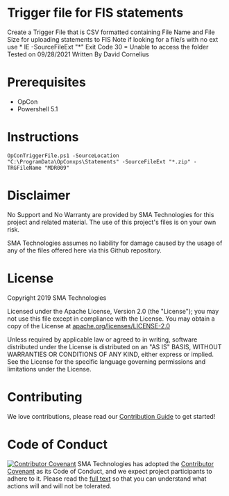 # Trigger file for FIS statements
Create a Trigger File that is CSV formatted containing File Name and File Size for uploading statements to FIS
Note if looking for a file/s with no ext use * IE -SourceFileExt "*"
Exit Code 30 = Unable to access the folder
Tested on 09/28/2021
Written By David Cornelius


# Prerequisites
* OpCon
* Powershell 5.1

# Instructions
```
OpConTriggerFile.ps1 -SourceLocation "C:\ProgramData\OpConxps\Statements" -SourceFileExt "*.zip" -TRGFileName "MDR009"
```

# Disclaimer
No Support and No Warranty are provided by SMA Technologies for this project and related material. The use of this project's files is on your own risk.

SMA Technologies assumes no liability for damage caused by the usage of any of the files offered here via this Github repository.

# License
Copyright 2019 SMA Technologies

Licensed under the Apache License, Version 2.0 (the "License");
you may not use this file except in compliance with the License.
You may obtain a copy of the License at [apache.org/licenses/LICENSE-2.0](http://www.apache.org/licenses/LICENSE-2.0)

Unless required by applicable law or agreed to in writing, software
distributed under the License is distributed on an "AS IS" BASIS,
WITHOUT WARRANTIES OR CONDITIONS OF ANY KIND, either express or implied.
See the License for the specific language governing permissions and
limitations under the License.

# Contributing
We love contributions, please read our [Contribution Guide](CONTRIBUTING.md) to get started!

# Code of Conduct
[![Contributor Covenant](https://img.shields.io/badge/Contributor%20Covenant-v2.0%20adopted-ff69b4.svg)](code-of-conduct.md)
SMA Technologies has adopted the [Contributor Covenant](CODE_OF_CONDUCT.md) as its Code of Conduct, and we expect project participants to adhere to it. Please read the [full text](CODE_OF_CONDUCT.md) so that you can understand what actions will and will not be tolerated.
